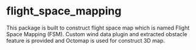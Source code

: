 # flight_space_mapping
This package is built to construct flight space map which is named Flight Space Mapping (FSM). Custom wind data plugin and extracted obstacle feature is provided and Octomap is used for construct 3D map.
